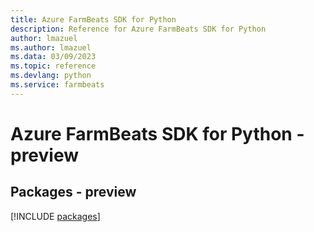 ```yaml
---
title: Azure FarmBeats SDK for Python
description: Reference for Azure FarmBeats SDK for Python
author: lmazuel
ms.author: lmazuel
ms.data: 03/09/2023
ms.topic: reference
ms.devlang: python
ms.service: farmbeats
---
```

# Azure FarmBeats SDK for Python - preview
## Packages - preview
[!INCLUDE [packages](farmbeats-index.md)]